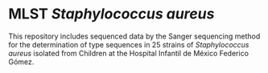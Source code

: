 # MLST *Staphylococcus aureus*

This repository includes sequenced data by the Sanger sequencing method for the determination of type sequences in 25 strains of *Staphylococcus aureus* isolated from Children at the Hospital Infantil de México Federico Gómez.
